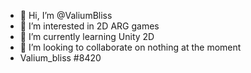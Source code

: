 - 👋 Hi, I’m @ValiumBliss
- 👀 I’m interested in 2D ARG games 
- 🌱 I’m currently learning Unity 2D
- 💞️ I’m looking to collaborate on nothing at the moment
- Valium_bliss #8420

<!---
ValiumBliss/ValiumBliss is a ✨ special ✨ repository because its `README.md` (this file) appears on your GitHub profile.
You can click the Preview link to take a look at your changes.
--->
